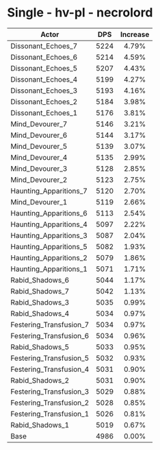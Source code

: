 # Single - hv-pl - necrolord
| Actor | DPS | Increase |
|---|:---:|:---:|
|Dissonant_Echoes_7|5224|4.79%|
|Dissonant_Echoes_6|5214|4.59%|
|Dissonant_Echoes_5|5207|4.43%|
|Dissonant_Echoes_4|5199|4.27%|
|Dissonant_Echoes_3|5193|4.16%|
|Dissonant_Echoes_2|5184|3.98%|
|Dissonant_Echoes_1|5176|3.81%|
|Mind_Devourer_7|5146|3.21%|
|Mind_Devourer_6|5144|3.17%|
|Mind_Devourer_5|5139|3.07%|
|Mind_Devourer_4|5135|2.99%|
|Mind_Devourer_3|5128|2.85%|
|Mind_Devourer_2|5123|2.75%|
|Haunting_Apparitions_7|5120|2.70%|
|Mind_Devourer_1|5119|2.66%|
|Haunting_Apparitions_6|5113|2.54%|
|Haunting_Apparitions_4|5097|2.22%|
|Haunting_Apparitions_3|5087|2.04%|
|Haunting_Apparitions_5|5082|1.93%|
|Haunting_Apparitions_2|5079|1.86%|
|Haunting_Apparitions_1|5071|1.71%|
|Rabid_Shadows_6|5044|1.17%|
|Rabid_Shadows_7|5042|1.13%|
|Rabid_Shadows_3|5035|0.99%|
|Rabid_Shadows_4|5034|0.97%|
|Festering_Transfusion_7|5034|0.97%|
|Festering_Transfusion_6|5034|0.96%|
|Rabid_Shadows_5|5033|0.95%|
|Festering_Transfusion_5|5032|0.93%|
|Festering_Transfusion_4|5031|0.90%|
|Rabid_Shadows_2|5031|0.90%|
|Festering_Transfusion_3|5029|0.88%|
|Festering_Transfusion_2|5028|0.85%|
|Festering_Transfusion_1|5026|0.81%|
|Rabid_Shadows_1|5019|0.67%|
|Base|4986|0.00%|
